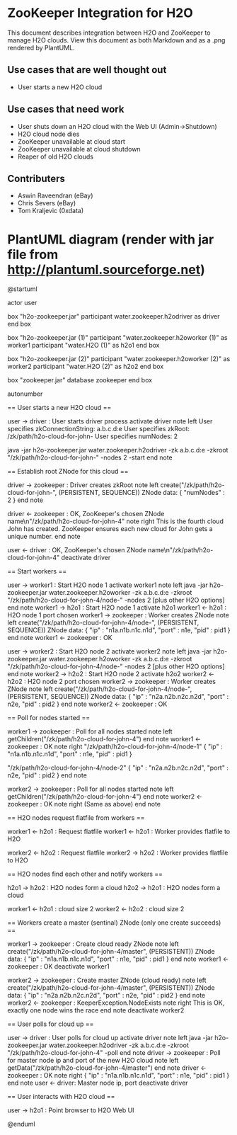
ZooKeeper Integration for H2O
=============================

This document describes integration between H2O and ZooKeeper to
manage H2O clouds.  View this document as both Markdown and as a .png
rendered by PlantUML.


Use cases that are well thought out
-----------------------------------

* User starts a new H2O cloud


Use cases that need work
------------------------

* User shuts down an H2O cloud with the Web UI (Admin->Shutdown)
* H2O cloud node dies
* ZooKeeper unavailable at cloud start
* ZooKeeper unavailable at cloud shutdown
* Reaper of old H2O clouds


Contributers
------------

* Aswin Raveendran (eBay)
* Chris Severs (eBay)
* Tom Kraljevic (0xdata)


PlantUML diagram (render with jar file from http://plantuml.sourceforge.net)
============================================================================

@startuml

actor user

box "h2o-zookeeper.jar"
    participant water.zookeeper.h2odriver as driver
end box

box "h2o-zookeeper.jar (1)"
    participant "water.zookeeper.h2oworker (1)" as worker1
    participant "water.H2O (1)" as h2o1
end box

box "h2o-zookeeper.jar (2)"
    participant "water.zookeeper.h2oworker (2)" as worker2
    participant "water.H2O (2)" as h2o2
end box

box "zookeeper.jar"
    database zookeeper
end box



autonumber



== User starts a new H2O cloud ==

user -> driver : User starts driver process
activate driver
note left
  User specifies zkConnectionString: a.b.c.d:e
  User specifies zkRoot: /zk/path/h2o-cloud-for-john-
  User specifies numNodes: 2

  java -jar h2o-zookeeper.jar water.zookeeper.h2odriver
      -zk a.b.c.d:e
      -zkroot "/zk/path/h2o-cloud-for-john-"
      -nodes 2
      -start
end note

== Establish root ZNode for this cloud ==

driver -> zookeeper : Driver creates zkRoot
note left
  create("/zk/path/h2o-cloud-for-john-", (PERSISTENT, SEQUENCE))
  ZNode data: { "numNodes" : 2 }
end note

driver <- zookeeper : OK, ZooKeeper's chosen ZNode name\n"/zk/path/h2o-cloud-for-john-4"
note right
  This is the fourth cloud John has created.
  ZooKeeper ensures each new cloud for John
  gets a unique number.
end note

user <- driver : OK, ZooKeeper's chosen ZNode name\n"/zk/path/h2o-cloud-for-john-4"
deactivate driver

== Start workers ==

user -> worker1 : Start H2O node 1
activate worker1
note left
  java -jar h2o-zookeeper.jar water.zookeeper.h2oworker
      -zk a.b.c.d:e
      -zkroot "/zk/path/h2o-cloud-for-john-4/node-"
      -nodes 2
      [plus other H2O options]
end note
worker1 -> h2o1 : Start H2O node 1
activate h2o1
worker1 <- h2o1 : H2O node 1 port chosen
worker1 -> zookeeper : Worker creates ZNode
note left
  create("/zk/path/h2o-cloud-for-john-4/node-", (PERSISTENT, SEQUENCE))
  ZNode data: { "ip" : "n1a.n1b.n1c.n1d", "port" : n1e, "pid" : pid1 }
end note
worker1 <- zookeeper : OK

user -> worker2 : Start H2O node 2
activate worker2
note left
  java -jar h2o-zookeeper.jar water.zookeeper.h2oworker
      -zk a.b.c.d:e
      -zkroot "/zk/path/h2o-cloud-for-john-4/node-"
      -nodes 2
      [plus other H2O options]
end note
worker2 -> h2o2 : Start H2O node 2
activate h2o2
worker2 <- h2o2 : H2O node 2 port chosen
worker2 -> zookeeper : Worker creates ZNode
note left
  create("/zk/path/h2o-cloud-for-john-4/node-", (PERSISTENT, SEQUENCE))
  ZNode data: { "ip" : "n2a.n2b.n2c.n2d", "port" : n2e, "pid" : pid2 }
end note
worker2 <- zookeeper : OK

== Poll for nodes started ==

worker1 -> zookeeper : Poll for all nodes started
note left
  getChildren("/zk/path/h2o-cloud-for-john-4")
end note
worker1 <- zookeeper : OK
note right
  "/zk/path/h2o-cloud-for-john-4/node-1"
      { "ip" : "n1a.n1b.n1c.n1d", "port" : n1e, "pid" : pid1 }

  "/zk/path/h2o-cloud-for-john-4/node-2"
      { "ip" : "n2a.n2b.n2c.n2d", "port" : n2e, "pid" : pid2 }
end note

worker2 -> zookeeper : Poll for all nodes started
note left
  getChildren("/zk/path/h2o-cloud-for-john-4")
end note
worker2 <- zookeeper : OK
note right
  (Same as above)
end note

== H2O nodes request flatfile from workers ==

worker1 <- h2o1 : Request flatfile
worker1 <- h2o1 : Worker provides flatfile to H2O

worker2 <- h2o2 : Request flatfile
worker2 -> h2o2 : Worker provides flatfile to H2O

== H2O nodes find each other and notify workers ==

h2o1 -> h2o2 : H2O nodes form a cloud
h2o2 -> h2o1 : H2O nodes form a cloud

worker1 <- h2o1 : cloud size 2
worker2 <- h2o2 : cloud size 2

== Workers create a master (sentinal) ZNode (only one create succeeds) ==

worker1 -> zookeeper : Create cloud ready ZNode
note left
  create("/zk/path/h2o-cloud-for-john-4/master", (PERSISTENT))
  ZNode data: { "ip" : "n1a.n1b.n1c.n1d", "port" : n1e, "pid" : pid1 }
end note
worker1 <- zookeeper : OK
deactivate worker1

worker2 -> zookeeper : Create master ZNode (cloud ready)
note left
  create("/zk/path/h2o-cloud-for-john-4/master", (PERSISTENT))
  ZNode data: { "ip" : "n2a.n2b.n2c.n2d", "port" : n2e, "pid" : pid2 }
end note
worker2 <- zookeeper : KeeperException.NodeExists
note right
  This is OK, exactly one node wins the race
end note
deactivate worker2

== User polls for cloud up ==

user -> driver : User polls for cloud up
activate driver
note left
  java -jar h2o-zookeeper.jar water.zookeeper.h2odriver
      -zk a.b.c.d:e
      -zkroot "/zk/path/h2o-cloud-for-john-4"
      -poll
end note
driver -> zookeeper : Poll for master node ip and port of the new H2O cloud
note left
  getData("/zk/path/h2o-cloud-for-john-4/master")
end note
driver <- zookeeper : OK
note right
  { "ip" : "n1a.n1b.n1c.n1d", "port" : n1e, "pid" : pid1 }  
end note
user <- driver: Master node ip, port
deactivate driver

== User interacts with H2O cloud ==

user -> h2o1 : Point browser to H2O Web UI


@enduml
